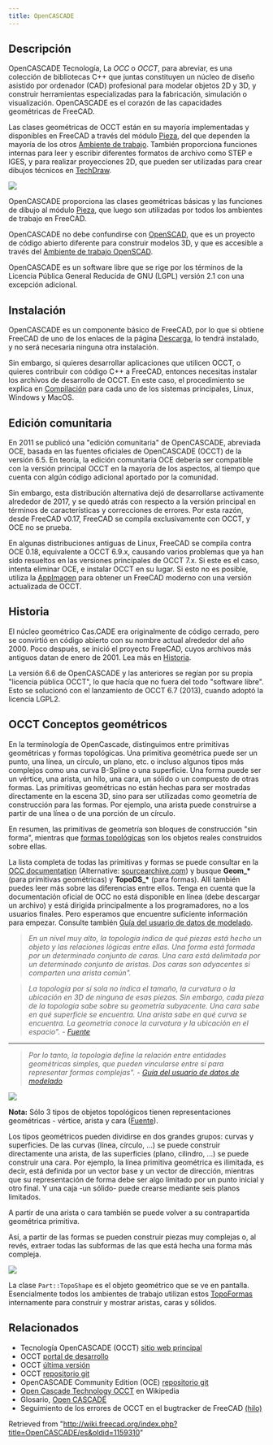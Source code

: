 ```yaml
---
title: OpenCASCADE
---
```

## Descripción

OpenCASCADE Tecnología, La *OCC* o *OCCT*, para abreviar, es una colección de bibliotecas C++ que juntas constituyen un núcleo de diseño asistido por ordenador (CAD) profesional para modelar objetos 2D y 3D, y construir herramientas especializadas para la fabricación, simulación o visualización. OpenCASCADE es el corazón de las capacidades geométricas de FreeCAD.

Las clases geométricas de OCCT están en su mayoría implementadas y disponibles en FreeCAD a través del módulo [Pieza](/Part_Workbench/es "Part Workbench/es"), del que dependen la mayoría de los otros [Ambiente de trabajo](/Workbenches/es "Workbenches/es"). También proporciona funciones internas para leer y escribir diferentes formatos de archivo como STEP e IGES, y para realizar proyecciones 2D, que pueden ser utilizadas para crear dibujos técnicos en [TechDraw](/TechDraw_Workbench/es "TechDraw Workbench/es").

![](/images/Part_Workbench_relationships.svg)

OpenCASCADE proporciona las clases geométricas básicas y las funciones de dibujo al módulo [Pieza](/Part_Workbench "Part Workbench"), que luego son utilizadas por todos los ambientes de trabajo en FreeCAD.

OpenCASCADE no debe confundirse con [OpenSCAD](https://www.openscad.org/), que es un proyecto de código abierto diferente para construir modelos 3D, y que es accesible a través del [Ambiente de trabajo OpenSCAD](/OpenSCAD_Workbench/es "OpenSCAD Workbench/es").

OpenCASCADE es un software libre que se rige por los términos de la Licencia Pública General Reducida de GNU (LGPL) versión 2.1 con una excepción adicional.

## Instalación

OpenCASCADE es un componente básico de FreeCAD, por lo que si obtiene FreeCAD de uno de los enlaces de la página [Descarga](/Download/es "Download/es"), lo tendrá instalado, y no será necesaria ninguna otra instalación.

Sin embargo, si quieres desarrollar aplicaciones que utilicen OCCT, o quieres contribuir con código C++ a FreeCAD, entonces necesitas instalar los archivos de desarrollo de OCCT. En este caso, el procedimiento se explica en [Compilación](/Compiling/es "Compiling/es") para cada uno de los sistemas principales, Linux, Windows y MacOS.

## Edición comunitaria

En 2011 se publicó una "edición comunitaria" de OpenCASCADE, abreviada OCE, basada en las fuentes oficiales de OpenCASCADE (OCCT) de la versión 6.5. En teoría, la edición comunitaria OCE debería ser compatible con la versión principal OCCT en la mayoría de los aspectos, al tiempo que cuenta con algún código adicional aportado por la comunidad.

Sin embargo, esta distribución alternativa dejó de desarrollarse activamente alrededor de 2017, y se quedó atrás con respecto a la versión principal en términos de características y correcciones de errores. Por esta razón, desde FreeCAD v0.17, FreeCAD se compila exclusivamente con OCCT, y OCE no se prueba.

En algunas distribuciones antiguas de Linux, FreeCAD se compila contra OCE 0.18, equivalente a OCCT 6.9.x, causando varios problemas que ya han sido resueltos en las versiones principales de OCCT 7.x. Si este es el caso, intenta eliminar OCE, e instalar OCCT en su lugar. Si esto no es posible, utiliza la [AppImagen](/AppImage/es "AppImage/es") para obtener un FreeCAD moderno con una versión actualizada de OCCT.

## Historia

El núcleo geométrico Cas.CADE era originalmente de código cerrado, pero se convirtió en código abierto con su nombre actual alrededor del año 2000. Poco después, se inició el proyecto FreeCAD, cuyos archivos más antiguos datan de enero de 2001. Lea más en [Historia](/History/es "History/es").

La versión 6.6 de OpenCASCADE y las anteriores se regían por su propia "licencia pública OCCT", lo que hacía que no fuera del todo "software libre". Esto se solucionó con el lanzamiento de OCCT 6.7 (2013), cuando adoptó la licencia LGPL2.

## OCCT Conceptos geométricos

En la terminología de OpenCascade, distinguimos entre primitivas geométricas y formas topológicas. Una primitiva geométrica puede ser un punto, una línea, un círculo, un plano, etc. o incluso algunos tipos más complejos como una curva B-Spline o una superficie. Una forma puede ser un vértice, una arista, un hilo, una cara, un sólido o un compuesto de otras formas. Las primitivas geométricas no están hechas para ser mostradas directamente en la escena 3D, sino para ser utilizadas como geometría de construcción para las formas. Por ejemplo, una arista puede construirse a partir de una línea o de una porción de un círculo.

En resumen, las primitivas de geometría son bloques de construcción "sin forma", mientras que [formas topológicas](/index.php?title=Part_TopoShape/es&action=edit&redlink=1 "Part TopoShape/es (page does not exist)") son los objetos reales construidos sobre ellas.

La lista completa de todas las primitivas y formas se puede consultar en la [OCC documentation](http://www.opencascade.org/org/doc/) (Alternative: [sourcearchive.com](https://www.opencascade.com/doc/occt-7.4.0/refman/html/)) y busque **Geom\_\*** (para primitivas geométricas) y **TopoDS\_\*** (para formas). Allí también puedes leer más sobre las diferencias entre ellos. Tenga en cuenta que la documentación oficial de OCC no está disponible en línea (debe descargar un archivo) y está dirigida principalmente a los programadores, no a los usuarios finales. Pero esperamos que encuentre suficiente información para empezar. Consulte también [Guía del usuario de datos de modelado](https://www.opencascade.com/doc/occt-7.0.0/overview/html/occt_user_guides__modeling_data.html).

> *En un nivel muy alto, la topología indica de qué piezas está hecho un objeto y las relaciones lógicas entre ellas. Una forma está formada por un determinado conjunto de caras. Una cara está delimitada por un determinado conjunto de aristas. Dos caras son adyacentes si comparten una arista común".*

> *La topología por sí sola no indica el tamaño, la curvatura o la ubicación en 3D de ninguna de esas piezas. Sin embargo, cada pieza de la topología sabe sobre su geometría subyacente. Una cara sabe en qué superficie se encuentra. Una arista sabe en qué curva se encuentra. La geometría conoce la curvatura y la ubicación en el espacio". - [Fuente](https://www.opencascade.com/content/geometry-and-topology)*

---

> *Por lo tanto, la topología define la relación entre entidades geométricas simples, que pueden vincularse entre sí para representar formas complejas". - [Guía del usuario de datos de modelado](https://www.opencascade.com/doc/occt-7.0.0/overview/html/occt_user_guides__modeling_data.html)*

![](/images/ClassTopoDS_Shape_inherit_graph.png)

**Nota:** Sólo 3 tipos de objetos topológicos tienen representaciones geométricas - vértice, arista y cara ([Fuente](https://opencascade.blogspot.com/2009/02/topology-and-geometry-in-open-cascade.html)).

Los tipos geométricos pueden dividirse en dos grandes grupos: curvas y superficies. De las curvas (línea, círculo, ...) se puede construir directamente una arista, de las superficies (plano, cilindro, ...) se puede construir una cara. Por ejemplo, la línea primitiva geométrica es ilimitada, es decir, está definida por un vector base y un vector de dirección, mientras que su representación de forma debe ser algo limitado por un punto inicial y otro final. Y una caja -un sólido- puede crearse mediante seis planos limitados.

A partir de una arista o cara también se puede volver a su contrapartida geométrica primitiva.

Así, a partir de las formas se pueden construir piezas muy complejas o, al revés, extraer todas las subformas de las que está hecha una forma más compleja.

![](/images/Part_TopoShape_relationships.svg)

La clase `Part::TopoShape` es el objeto geométrico que se ve en pantalla. Esencialmente todos los ambientes de trabajo utilizan estos [TopoFormas](/index.php?title=Part_TopoShape/es&action=edit&redlink=1 "Part TopoShape/es (page does not exist)") internamente para construir y mostrar aristas, caras y sólidos.

## Relacionados

* Tecnología OpenCASCADE (OCCT) [sitio web principal](http://www.opencascade.com)
* OCCT [portal de desarrollo](https://dev.opencascade.org/)
* OCCT [última versión](https://www.opencascade.com/content/latest-release)
* OCCT [repositorio git](https://git.dev.opencascade.org/gitweb/?p=occt.git)
* OpenCASCADE Community Edition (OCE) [repositorio git](https://github.com/tpaviot/oce)
* [Open Cascade Technology OCCT](http://en.wikipedia.org/wiki/Open_Cascade_Technology) en Wikipedia
* Glosario, [Open CASCADE](/Glossary#Open_CASCADE "Glossary")
* Seguimiento de los errores de OCCT en el bugtracker de FreeCAD [(hilo)](https://forum.freecadweb.org/viewtopic.php?f=10&t=20264)

Retrieved from "<http://wiki.freecad.org/index.php?title=OpenCASCADE/es&oldid=1159310>"